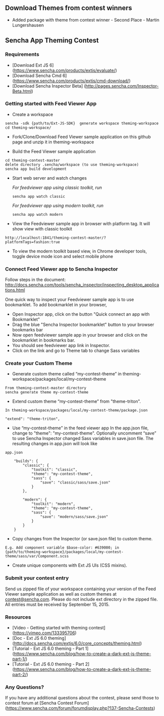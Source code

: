 ## Download Themes from contest winners
*  Added package with theme from contest winner - Second Place - Martin Lungershausen 

## Sencha App Theming Contest

### Requirements
* [Download Ext JS 6] (https://www.sencha.com/products/extjs/evaluate/)
* [Download Sencha Cmd 6] (https://www.sencha.com/products/extjs/cmd-download/)
* [Download Sencha Inspector Beta] (http://pages.sencha.com/Inspector-Beta.html)


### Getting started with Feed Viewer App

* Create a workspace
```
sencha -sdk {path/to/Ext-JS-SDK}  generate workspace theming-workspace
cd theming-workspace/
```
* Fork/Clone/Download Feed Viewer sample application on this github page and unzip it in theming-workspace

* Build the Feed Viewer sample application
```
cd theming-contest-master
delete directory .sencha/workspace (to use theming-workspace)
sencha app build development
```

* Start web server and watch changes

    *For feedviewer app using classic toolkit, run*
    ```
    sencha app watch classic
    ```
    *For feedviewer app using modern toolkit, run*
    ```
    sencha app watch modern
    ```

* View the Feedviewer sample app in browser with platform tag. It will show view with classic toolkit
```
http://localhost:1841/theming-contest-master/?platformTags=fashion:true
```

* To view the modern toolkit based view, in Chrome developer tools, toggle device mode icon and select mobile phone


### Connect Feed Viewer app to Sencha Inspector
Follow steps in the document:
http://docs.sencha.com/tools/sencha_inspector/inspecting_desktop_applications.html

One quick way to inspect your Feedviewer sample app is to use bookmarklet. To add bookmarklet in your browser, 
* Open Inspector app, click on the button "Quick connect an app with Bookmarklet"
* Drag the blue "Sencha Inspector bookmarklet" button to your browser bookmarks bar
* Now open feedviewer sample app in your browser and click on the bookmarklet in bookmarks bar. 
* You should see feedviewer app link in Inspector. 
* Click on the link and go to Theme tab to change Sass variables

### Create your Custom Theme

* Generate custom theme called “my-contest-theme” in theming-workspace/packages/local/my-contest-theme

```
From theming-contest-master directory
sencha generate theme my-contest-theme
```

* Extend custom theme “my-contest-theme” from "theme-triton". 
```
In theming-workspace/packages/local/my-contest-theme/package.json

"extend": "theme-triton",
```
* Use “my-contest-theme” in the feed viewer app
In the app.json file, change to "theme": "my-contest-theme". Optionally uncomment “save” to use Sencha Inspector changed Sass variables in save.json file. The resulting changes in app.json will look like
```
app.json

    "builds": {
        "classic": {
            "toolkit": "classic",
            "theme": "my-contest-theme",
            "sass": {
                "save": "classic/sass/save.json"
            }
        },

        "modern": {
            "toolkit": "modern",
            "theme": "my-contest-theme",
            "sass": {
                "save": "modern/sass/save.json"
            }
        }
    }
```
* Copy changes from the Inspector (or save.json file) to custom theme. 
```
E.g. Add component variable $base-color: #639000; in
{path/to/theming-workspace}/packages/local/my-contest-theme/sass/var/Component.scss
```
* Create unique components with Ext JS UIs (CSS mixins).

### Submit your contest entry
Send us zipped file of your workspace containing your version of the Feed Viewer sample application as well as custom themes at contest@sencha.com. Please do not include ext directory in the zipped file.  All entries must be received by September 15, 2015.


### Resources

* [Video - Getting started with theming contest] (https://vimeo.com/133395706)
* [Doc - Ext JS 6.0 theming] (http://docs.sencha.com/extjs/6.0/core_concepts/theming.html)
* [Tutorial - Ext JS 6.0 theming - Part 1] (https://www.sencha.com/blog/how-to-create-a-dark-ext-js-theme-part-1/)
* [Tutorial - Ext JS 6.0 theming - Part 2] (https://www.sencha.com/blog/how-to-create-a-dark-ext-js-theme-part-2/)

### Any Questions?
If you have any additional questions about the contest, please send those to contest forum at  [Sencha Contest Forum] (https://www.sencha.com/forum/forumdisplay.php?137-Sencha-Contests) 
